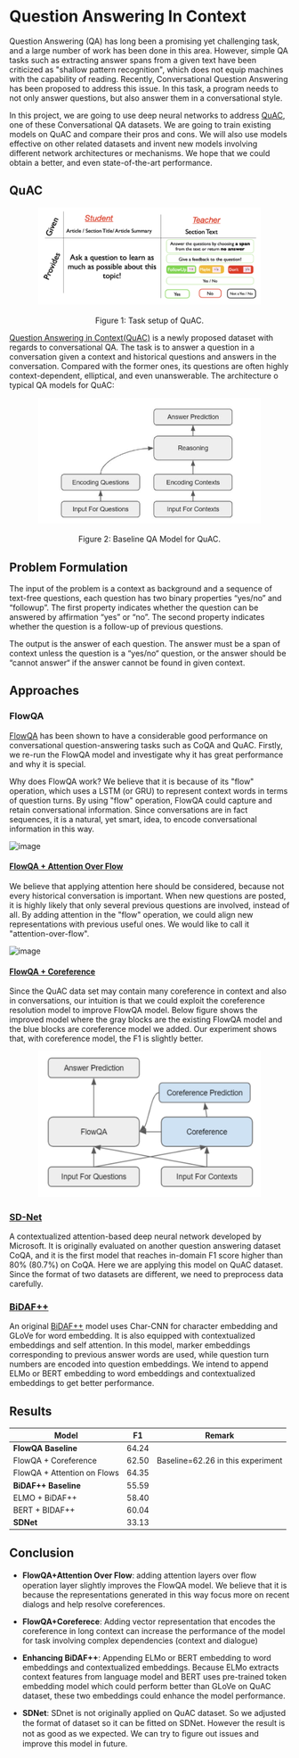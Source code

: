 # Question Answering In Context
Question Answering (QA) has long been a promising yet challenging task, and a large number of work has been done in this area. However, simple QA tasks such as extracting answer spans from a given text have been criticized as "shallow pattern recognition", which does not equip machines with the capability of reading. Recently, Conversational Question Answering has been proposed to address this issue. In this task, a program needs to not only answer questions, but also answer them in a conversational style.

In this project, we are going to use deep neural networks to address [QuAC](https://quac.ai/), one of these Conversational QA datasets. We are going to train existing models on QuAC and compare their pros and cons. We will also use models effective on other related datasets and invent new models involving different network architectures or mechanisms. We hope that we could obtain a better, and even state-of-the-art performance.

## QuAC
<p align="center">
    <img src="figure/task.png" width="400"/>
    <br></br>
    Figure 1: Task setup of QuAC.
</p>

[Question Answering in Context(QuAC)](https://quac.ai/) is a newly proposed dataset with regards to conversational QA. The task is to answer a question in a conversation given a context and historical questions and answers in the conversation. Compared with the former ones, its questions are often highly context-dependent, elliptical, and even unanswerable. The architecture o typical QA models for QuAC:

<p align="center">
    <img src="figure/quac.png" width="400"/>
    <br></br>
    Figure 2: Baseline QA Model for QuAC.
</p>

## Problem Formulation
The input of the problem is a context as background and a sequence of text-free questions, each question has two binary properties “yes/no” and “followup”. The first property indicates whether the question can be answered by affirmation “yes” or “no”. The second property indicates whether the question is a follow-up of previous questions. 

The output is the answer of each question. The answer must be a span of context unless the question is a “yes/no“ question, or the answer should be “cannot answer“ if the answer cannot be found in given context.

## Approaches
### FlowQA

[FlowQA](https://github.com/momohuang/FlowQA) has been shown to have a considerable good performance on conversational question-answering tasks such as CoQA and QuAC. Firstly, we re-run the FlowQA model and investigate why it has great performance and why it is special. 


Why does FlowQA work? We believe that it is because of its "flow" operation, which uses a LSTM (or GRU) to represent context words in terms of question turns. By using "flow" operation, FlowQA could capture and retain conversational information. Since
conversations are in fact sequences, it is a natural, yet smart, idea, to encode conversational information in this way.

![image](https://github.com/deepnlp-cs599-usc/quac/blob/master/FlowQA_Attention/figure/Vanilla%20Flow%20Operation.png)

#### [FlowQA + Attention Over Flow](FlowQA_Attention)

We believe that applying attention here should be considered, because not every historical conversation is important. 
When new questions are posted, it is highly likely that only several previous questions are involved, instead of all. By adding attention in the "flow" operation, we could align new representations with previous useful ones. We would like to call it "attention-over-flow".

![image](https://github.com/deepnlp-cs599-usc/quac/blob/master/FlowQA_Attention/figure/Attention%20Over%20Flow.png)

#### [FlowQA + Coreference](FlowQA_Coreference)

Since the QuAC data set may contain many coreference in context and also in conversations, our intuition is that we could exploit the coreference resolution model to improve FlowQA model. 
Below figure shows the improved model where the gray blocks are the existing FlowQA model and the blue blocks are coreference model we added. 
Our experiment shows that, with coreference model, the F1 is slightly better.
<p align="center">
    <img src="/figure/flow-coref.png" width="400"/>
</p>

### [SD-Net](SDNet)
A contextualized attention-based deep neural network developed by Microsoft. It is originally evaluated on another question answering dataset CoQA, and it is the first model that reaches in-domain F1 score higher than 80% (80.7%) on CoQA. Here we are applying this model on QuAC dataset. Since the format of two datasets are different, we need to preprocess data carefully.

### [BiDAF++](BiDAF)
An original [BiDAF++](https://arxiv.org/abs/1710.10723) model uses Char-CNN for character embedding and GLoVe for word embedding. It is also equipped with contextualized embeddings and self attention. In this model, marker embeddings corresponding to previous answer words are used, while question turn numbers are encoded into question embeddings. We intend to append ELMo or BERT embedding to word embeddings and contextualized embeddings to get better performance.

## Results
| Model | F1 | Remark |
| ------------- | ------------- | ------------- |
| **FlowQA Baseline** | 64.24| |
| FlowQA + Coreference | 62.50 | Baseline=62.26 in this experiment|
| FlowQA + Attention on Flows | 64.35 |  |
| **BiDAF++ Baseline** | 55.59 | |
| ELMO + BiDAF++ | 58.40 |  |
| BERT + BIDAF++ | 60.04 |  |
| **SDNet** | 33.13 |  |

## Conclusion
* **FlowQA+Attention Over Flow**: adding attention layers over ﬂow operation layer slightly improves the FlowQA model. We believe that it is because the representations generated in this way focus more on recent dialogs and help resolve coreferences.

* **FlowQA+Coreferece**: Adding vector representation that encodes the coreference in long context can increase the performance of the model for task involving complex dependencies (context and dialogue)

* **Enhancing BiDAF++**: Appending ELMo or BERT embedding to word embeddings and contextualized embeddings. Because ELMo extracts context features from language model and BERT uses pre-trained token embedding model which could perform better than GLoVe on QuAC dataset, these two embeddings could enhance the model performance.

* **SDNet**: SDnet is not originally applied on QuAC dataset. So we adjusted the format of dataset so it can be ﬁtted on SDNet. However the result is not as good as we expected. We can try to ﬁgure out issues and improve this model in future.

